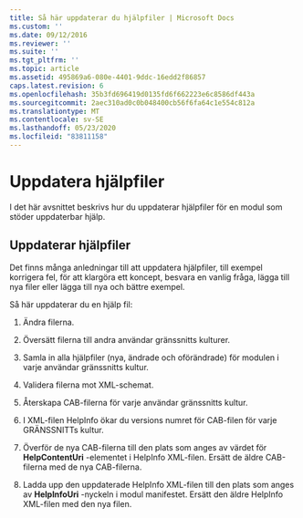 ```yaml
---
title: Så här uppdaterar du hjälpfiler | Microsoft Docs
ms.custom: ''
ms.date: 09/12/2016
ms.reviewer: ''
ms.suite: ''
ms.tgt_pltfrm: ''
ms.topic: article
ms.assetid: 495869a6-080e-4401-9ddc-16edd2f86857
caps.latest.revision: 6
ms.openlocfilehash: 35b3fd696419d0135fd6f662223e6c8586df443a
ms.sourcegitcommit: 2aec310ad0c0b048400cb56f6fa64c1e554c812a
ms.translationtype: MT
ms.contentlocale: sv-SE
ms.lasthandoff: 05/23/2020
ms.locfileid: "83811158"
---
```

# <a name="how-to-update-help-files"></a>Uppdatera hjälpfiler

I det här avsnittet beskrivs hur du uppdaterar hjälpfiler för en modul som stöder uppdaterbar hjälp.

## <a name="updating-help-files"></a>Uppdaterar hjälpfiler

Det finns många anledningar till att uppdatera hjälpfiler, till exempel korrigera fel, för att klargöra ett koncept, besvara en vanlig fråga, lägga till nya filer eller lägga till nya och bättre exempel.

Så här uppdaterar du en hjälp fil:

1. Ändra filerna.

2. Översätt filerna till andra användar gränssnitts kulturer.

3. Samla in alla hjälpfiler (nya, ändrade och oförändrade) för modulen i varje användar gränssnitts kultur.

4. Validera filerna mot XML-schemat.

5. Återskapa CAB-filerna för varje användar gränssnitts kultur.

6. I XML-filen HelpInfo ökar du versions numret för CAB-filen för varje GRÄNSSNITTs kultur.

7. Överför de nya CAB-filerna till den plats som anges av värdet för **HelpContentUri** -elementet i HelpInfo XML-filen. Ersätt de äldre CAB-filerna med de nya CAB-filerna.

8. Ladda upp den uppdaterade HelpInfo XML-filen till den plats som anges av **HelpInfoUri** -nyckeln i modul manifestet. Ersätt den äldre HelpInfo XML-filen med den nya filen.

